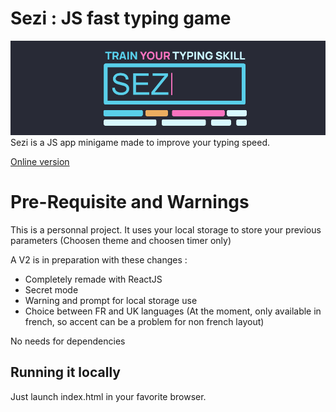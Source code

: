 ﻿# Sezi : JS fast typing game

![presentation banner](./readme-banner.png)
Sezi is a JS app minigame made to improve your typing speed.

[Online version](https://sezi.danly.co/)

# Pre-Requisite and Warnings

This is a personnal project. It uses your local storage to store your previous parameters (Choosen theme and choosen timer only)

A V2 is in preparation with these changes :

- Completely remade with ReactJS
- Secret mode
- Warning and prompt for local storage use
- Choice between FR and UK languages (At the moment, only available in french, so accent can be a problem for non french layout)

No needs for dependencies

## Running it locally

Just launch index.html in your favorite browser.
